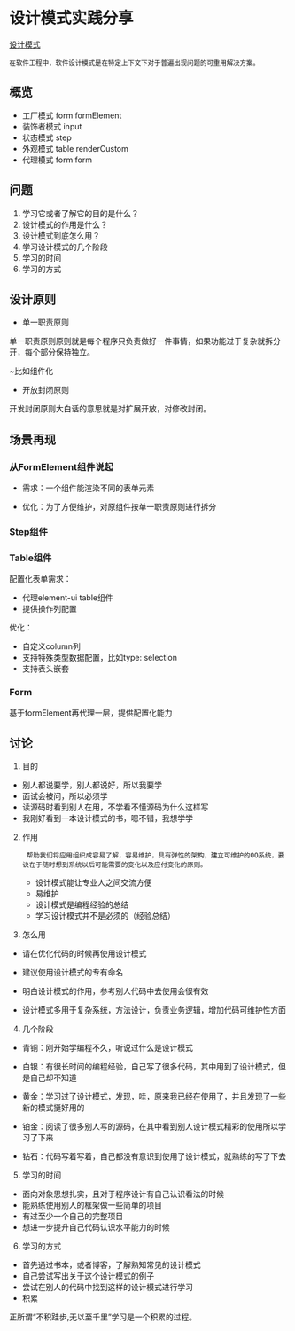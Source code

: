 #  设计模式实践分享

[设计模式](https://www.runoob.com/design-pattern/design-pattern-tutorial.html)

    在软件工程中，软件设计模式是在特定上下文下对于普遍出现问题的可重用解决方案。

##  概览

- 工厂模式  form formElement
- 装饰者模式  input
- 状态模式  step
- 外观模式  table renderCustom
- 代理模式  form form

##  问题

1. 学习它或者了解它的目的是什么？
2. 设计模式的作用是什么？
3. 设计模式到底怎么用？
4. 学习设计模式的几个阶段
5. 学习的时间
6. 学习的方式

##  设计原则

*   单一职责原则

单一职责原则原则就是每个程序只负责做好一件事情，如果功能过于复杂就拆分开，每个部分保持独立。

~比如组件化

*   开放封闭原则

开发封闭原则大白话的意思就是对扩展开放，对修改封闭。

##  场景再现

### 从FormElement组件说起

- 需求：一个组件能渲染不同的表单元素

- 优化：为了方便维护，对原组件按单一职责原则进行拆分

### Step组件

### Table组件

配置化表单需求：

- 代理element-ui table组件
- 提供操作列配置

优化：

- 自定义column列
- 支持特殊类型数据配置，比如type: selection
- 支持表头嵌套

### Form

基于formElement再代理一层，提供配置化能力

##  讨论

1. 目的

- 别人都说要学，别人都说好，所以我要学
- 面试会被问，所以必须学
- 读源码时看到别人在用，不学看不懂源码为什么这样写
- 我刚好看到一本设计模式的书，嗯不错，我想学学

2. 作用

        帮助我们将应用组织成容易了解，容易维护，具有弹性的架构，建立可维护的OO系统，要诀在于随时想到系统以后可能需要的变化以及应付变化的原则。

    - 设计模式能让专业人之间交流方便
    - 易维护
    - 设计模式是编程经验的总结
    - 学习设计模式并不是必须的（经验总结）

3. 怎么用

- 请在优化代码的时候再使用设计模式

- 建议使用设计模式的专有命名

- 明白设计模式的作用，参考别人代码中去使用会很有效

- 设计模式多用于复杂系统，方法设计，负责业务逻辑，增加代码可维护性方面

4. 几个阶段

- 青铜：刚开始学编程不久，听说过什么是设计模式

- 白银：有很长时间的编程经验，自己写了很多代码，其中用到了设计模式，但是自己却不知道

- 黄金：学习过了设计模式，发现，哇，原来我已经在使用了，并且发现了一些新的模式挺好用的

- 铂金：阅读了很多别人写的源码，在其中看到别人设计模式精彩的使用所以学习了下来

- 钻石：代码写着写着，自己都没有意识到使用了设计模式，就熟练的写了下去

5. 学习的时间

- 面向对象思想扎实，且对于程序设计有自己认识看法的时候
- 能熟练使用别人的框架做一些简单的项目
- 有过至少一个自己的完整项目
- 想进一步提升自己代码认识水平能力的时候

6. 学习的方式

- 首先通过书本，或者博客，了解熟知常见的设计模式
- 自己尝试写出关于这个设计模式的例子
- 尝试在别人的代码中找到这样的设计模式进行学习
- 积累

正所谓“不积跬步,无以至千里”学习是一个积累的过程。
